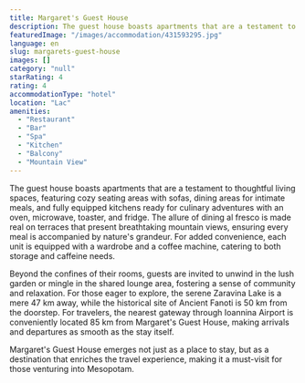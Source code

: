 ```yaml
---
title: Margaret's Guest House
description: The guest house boasts apartments that are a testament to thoughtful living spaces, featuring cozy seating areas with sofas, dining areas for intimate meals, an
featuredImage: "/images/accommodation/431593295.jpg"
language: en
slug: margarets-guest-house
images: []
category: "null"
starRating: 4
rating: 4
accommodationType: "hotel"
location: "Lac"
amenities:
  - "Restaurant"
  - "Bar"
  - "Spa"
  - "Kitchen"
  - "Balcony"
  - "Mountain View"
---
```


The guest house boasts apartments that are a testament to thoughtful living spaces, featuring cozy seating areas with sofas, dining areas for intimate meals, and fully equipped kitchens ready for culinary adventures with an oven, microwave, toaster, and fridge. The allure of dining al fresco is made real on terraces that present breathtaking mountain views, ensuring every meal is accompanied by nature's grandeur. For added convenience, each unit is equipped with a wardrobe and a coffee machine, catering to both storage and caffeine needs.

Beyond the confines of their rooms, guests are invited to unwind in the lush garden or mingle in the shared lounge area, fostering a sense of community and relaxation. For those eager to explore, the serene Zaravina Lake is a mere 47 km away, while the historical site of Ancient Fanoti is 50 km from the doorstep. For travelers, the nearest gateway through Ioannina Airport is conveniently located 85 km from Margaret's Guest House, making arrivals and departures as smooth as the stay itself.

Margaret's Guest House emerges not just as a place to stay, but as a destination that enriches the travel experience, making it a must-visit for those venturing into Mesopotam.

